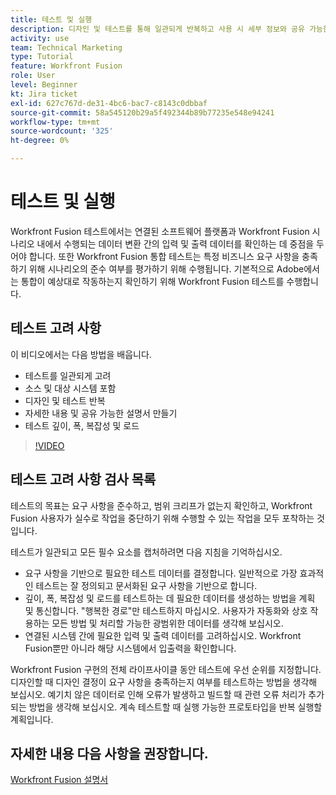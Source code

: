 ```yaml
---
title: 테스트 및 실행
description: 디자인 및 테스트를 통해 일관되게 반복하고 사용 시 세부 정보와 공유 가능한 설명서를 만드는 방법을 알아봅니다 [!DNL Adobe Workfront Fusion].
activity: use
team: Technical Marketing
type: Tutorial
feature: Workfront Fusion
role: User
level: Beginner
kt: Jira ticket
exl-id: 627c767d-de31-4bc6-bac7-c8143c0dbbaf
source-git-commit: 58a545120b29a5f492344b89b77235e548e94241
workflow-type: tm+mt
source-wordcount: '325'
ht-degree: 0%

---
```


# 테스트 및 실행

Workfront Fusion 테스트에서는 연결된 소프트웨어 플랫폼과 Workfront Fusion 시나리오 내에서 수행되는 데이터 변환 간의 입력 및 출력 데이터를 확인하는 데 중점을 두어야 합니다. 또한 Workfront Fusion 통합 테스트는 특정 비즈니스 요구 사항을 충족하기 위해 시나리오의 준수 여부를 평가하기 위해 수행됩니다. 기본적으로 Adobe에서는 통합이 예상대로 작동하는지 확인하기 위해 Workfront Fusion 테스트를 수행합니다.

## 테스트 고려 사항

이 비디오에서는 다음 방법을 배웁니다.

* 테스트를 일관되게 고려
* 소스 및 대상 시스템 포함
* 디자인 및 테스트 반복
* 자세한 내용 및 공유 가능한 설명서 만들기
* 테스트 깊이, 폭, 복잡성 및 로드

>[!VIDEO](https://video.tv.adobe.com/v/335315/?quality=12)

## 테스트 고려 사항 검사 목록

테스트의 목표는 요구 사항을 준수하고, 범위 크리프가 없는지 확인하고, Workfront Fusion 사용자가 실수로 작업을 중단하기 위해 수행할 수 있는 작업을 모두 포착하는 것입니다.

테스트가 일관되고 모든 필수 요소를 캡처하려면 다음 지침을 기억하십시오.

* 요구 사항을 기반으로 필요한 테스트 데이터를 결정합니다. 일반적으로 가장 효과적인 테스트는 잘 정의되고 문서화된 요구 사항을 기반으로 합니다.
* 깊이, 폭, 복잡성 및 로드를 테스트하는 데 필요한 데이터를 생성하는 방법을 계획 및 통신합니다. &quot;행복한 경로&quot;만 테스트하지 마십시오. 사용자가 자동화와 상호 작용하는 모든 방법 및 처리할 가능한 광범위한 데이터를 생각해 보십시오.
* 연결된 시스템 간에 필요한 입력 및 출력 데이터를 고려하십시오. Workfront Fusion뿐만 아니라 해당 시스템에서 입출력을 확인합니다.

Workfront Fusion 구현의 전체 라이프사이클 동안 테스트에 우선 순위를 지정합니다. 디자인할 때 디자인 결정이 요구 사항을 충족하는지 여부를 테스트하는 방법을 생각해 보십시오. 예기치 않은 데이터로 인해 오류가 발생하고 빌드할 때 관련 오류 처리가 추가되는 방법을 생각해 보십시오. 계속 테스트할 때 실행 가능한 프로토타입을 반복 실행할 계획입니다.

## 자세한 내용 다음 사항을 권장합니다.

[Workfront Fusion 설명서](https://experienceleague.adobe.com/docs/workfront/using/adobe-workfront-fusion/workfront-fusion-2.html?lang=en)

